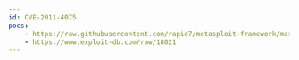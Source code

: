 ```yaml
---
id: CVE-2011-4075
pocs:
    - https://raw.githubusercontent.com/rapid7/metasploit-framework/master/modules/exploits/multi/http/phpldapadmin_query_engine.rb
    - https://www.exploit-db.com/raw/18021
---
```

